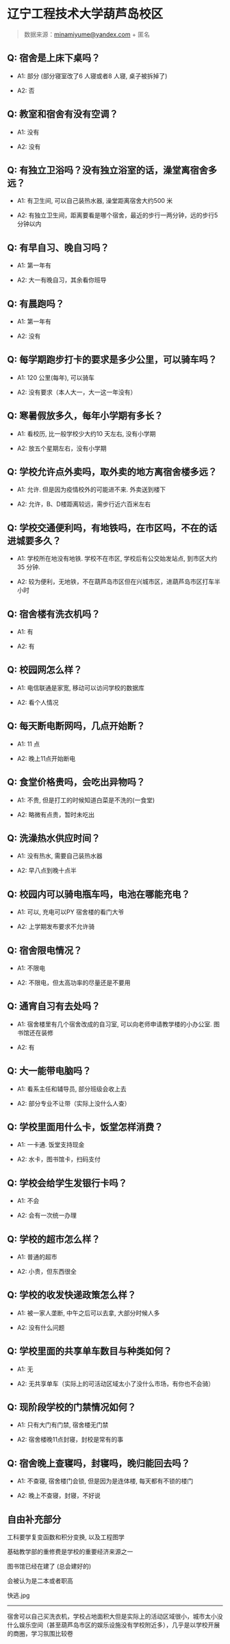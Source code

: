 # 辽宁工程技术大学葫芦岛校区

> 数据来源：minamiyume@yandex.com + 匿名

## Q: 宿舍是上床下桌吗？

- A1: 部分 (部分寝室改了6 人寝或者8 人寝, 桌子被拆掉了)

- A2: 否

## Q: 教室和宿舍有没有空调？

- A1: 没有

- A2: 没有

## Q: 有独立卫浴吗？没有独立浴室的话，澡堂离宿舍多远？

- A1: 有卫生间, 可以自己装热水器, 澡堂距离宿舍大约500 米

- A2: 有独立卫生间，距离要看是哪个宿舍，最近的步行一两分钟，远的步行5分钟以内

## Q: 有早自习、晚自习吗？

- A1: 第一年有

- A2: 大一有晚自习，其余看你班导

## Q: 有晨跑吗？

- A1: 第一年有

- A2: 没有

## Q: 每学期跑步打卡的要求是多少公里，可以骑车吗？

- A1: 120 公里(每年), 可以骑车

- A2: 没有要求（本人大一，大一这一年没有）

## Q: 寒暑假放多久，每年小学期有多长？

- A1: 看校历, 比一般学校少大约10 天左右, 没有小学期

- A2: 放五个星期左右，没有小学期

## Q: 学校允许点外卖吗，取外卖的地方离宿舍楼多远？

- A1: 允许. 但是因为疫情校外的可能进不来. 外卖送到楼下

- A2: 允许，B、D楼距离较远，需步行近六百米左右

## Q: 学校交通便利吗，有地铁吗，在市区吗，不在的话进城要多久？

- A1: 学校所在地没有地铁. 学校不在市区, 学校后有公交始发站点, 到市区大约35 分钟.

- A2: 较为便利，无地铁，不在葫芦岛市区但在兴城市区，进葫芦岛市区打车半小时

## Q: 宿舍楼有洗衣机吗？

- A1: 有

- A2: 有

## Q: 校园网怎么样？

- A1: 电信联通是家宽, 移动可以访问学校的数据库

- A2: 看个人情况

## Q: 每天断电断网吗，几点开始断？

- A1: 11 点

- A2: 晚上11点开始断电

## Q: 食堂价格贵吗，会吃出异物吗？

- A1: 不贵, 但是打工的时候知道白菜是不洗的(一食堂)

- A2: 略微有点贵，暂时未吃出

## Q: 洗澡热水供应时间？

- A1: 没有热水, 需要自己装热水器

- A2: 早八点到晚十点半

## Q: 校园内可以骑电瓶车吗，电池在哪能充电？

- A1: 可以, 充电可以PY 宿舍楼的看门大爷

- A2: 上学期发布要求不允许骑

## Q: 宿舍限电情况？

- A1: 不限电

- A2: 不限电，但太高功率的尽量还是不要用

## Q: 通宵自习有去处吗？

- A1: 宿舍楼里有几个宿舍改成的自习室, 可以向老师申请教学楼的小办公室. 图书馆还在装修

- A2: 有

## Q: 大一能带电脑吗？

- A1: 看系主任和辅导员, 部分班级会收上去

- A2: 部分专业不让带（实际上没什么人查）

## Q: 学校里面用什么卡，饭堂怎样消费？

- A1: 一卡通. 饭堂支持现金

- A2: 水卡，图书馆卡，扫码支付

## Q: 学校会给学生发银行卡吗？

- A1: 不会

- A2: 会有一次统一办理

## Q: 学校的超市怎么样？

- A1: 普通的超市

- A2: 小贵，但东西很全

## Q: 学校的收发快递政策怎么样？

- A1: 被一家人垄断, 中午之后可以去拿, 大部分时候人多

- A2: 没有什么问题

## Q: 学校里面的共享单车数目与种类如何？

- A1: 无

- A2: 无共享单车（实际上的可活动区域太小了没什么市场，有你也不会骑）

## Q: 现阶段学校的门禁情况如何？

- A1: 只有大门有门禁, 宿舍楼无门禁

- A2: 宿舍楼晚11点封寝，封校是常有的事

## Q: 宿舍晚上查寝吗，封寝吗，晚归能回去吗？

- A1: 不查寝, 宿舍楼门会锁, 但是因为是连体楼, 每天都有不锁的楼门

- A2: 晚上不查寝，封寝，不好说

## 自由补充部分

工科要学复变函数和积分变换, 以及工程图学

基础教学部的重修费是学校的重要经济来源之一

图书馆已经在建了 (总会建好的)

会被认为是二本或者职高































快逃.jpg

***

宿舍可以自己买洗衣机，学校占地面积大但是实际上的活动区域很小，城市太小没什么娱乐空间（甚至葫芦岛市区的娱乐设施没有学校附近多），几乎是以学校开展的商圈，学习氛围比较卷